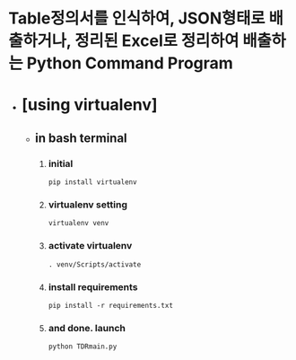 Table정의서를 인식하여, JSON형태로 배출하거나,
정리된 Excel로 정리하여 배출하는 Python Command Program
=========

* # [using virtualenv]
    - ## in bash terminal
        1. ### initial

            ```pip install virtualenv ```

        2. ### virtualenv setting

            ```virtualenv venv```

        3. ### activate virtualenv

            ```. venv/Scripts/activate```

        4. ### install requirements

            ```pip install -r requirements.txt```

        5. ### and done. launch

            ```python TDRmain.py```